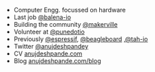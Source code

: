 - Computer Engg. focussed on hardware
- Last job [@balena-io](https://github.com/balena-io)
- Building the community [@makerville](https://makerville.io)
- Volunteer at [@punedotio](https://protect.pune.io)
- Previously [@espressif](https://github.com/espressif), [@beagleboard](https://github.com/beagleboard) ,[@tah-io](https://github.com/tah-io)
- Twitter [@anujdeshpandey](https://twitter.com/anujdeshpandey)
- CV [anujdeshpande.com](https://anujdeshpande.com)
- Blog [anujdeshpande.com/blog](https://anujdeshpande.com/blog)
